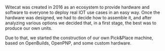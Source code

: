 Witecat was created in 2016 as an ecosystem to provide hardware and software to everyone to deploy real IOT use cases in an easy way. Once the hardware was designed, we had to decide how to assemble it, and after analyzing various options we decided that, in a first stage, the best was to produce our own units.

Due to that, we started the construction of our own Pick&Place machine, based on OpenBuilds, OpenPNP, and some custom hardware.
